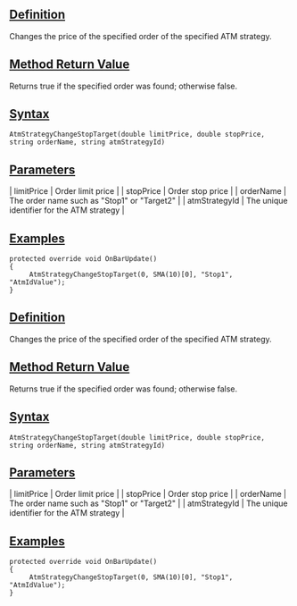 ## [Definition](https://developer.ninjatrader.com/docs/desktop/atmstrategychangestoptarget\#definition)

Changes the price of the specified order of the specified ATM strategy.

## [Method Return Value](https://developer.ninjatrader.com/docs/desktop/atmstrategychangestoptarget\#method-return-value)

Returns true if the specified order was found; otherwise false.

## [Syntax](https://developer.ninjatrader.com/docs/desktop/atmstrategychangestoptarget\#syntax)

`AtmStrategyChangeStopTarget(double limitPrice, double stopPrice, string orderName, string atmStrategyId)`

## [Parameters](https://developer.ninjatrader.com/docs/desktop/atmstrategychangestoptarget\#parameters)

| limitPrice | Order limit price |
| stopPrice | Order stop price |
| orderName | The order name such as "Stop1" or "Target2" |
| atmStrategyId | The unique identifier for the ATM strategy |

## [Examples](https://developer.ninjatrader.com/docs/desktop/atmstrategychangestoptarget\#examples)

```jsx-150469391 csharp
protected override void OnBarUpdate()
{
     AtmStrategyChangeStopTarget(0, SMA(10)[0], "Stop1", "AtmIdValue");
}

```

## [Definition](https://developer.ninjatrader.com/docs/desktop/atmstrategychangestoptarget\#definition)

Changes the price of the specified order of the specified ATM strategy.

## [Method Return Value](https://developer.ninjatrader.com/docs/desktop/atmstrategychangestoptarget\#method-return-value)

Returns true if the specified order was found; otherwise false.

## [Syntax](https://developer.ninjatrader.com/docs/desktop/atmstrategychangestoptarget\#syntax)

`AtmStrategyChangeStopTarget(double limitPrice, double stopPrice, string orderName, string atmStrategyId)`

## [Parameters](https://developer.ninjatrader.com/docs/desktop/atmstrategychangestoptarget\#parameters)

| limitPrice | Order limit price |
| stopPrice | Order stop price |
| orderName | The order name such as "Stop1" or "Target2" |
| atmStrategyId | The unique identifier for the ATM strategy |

## [Examples](https://developer.ninjatrader.com/docs/desktop/atmstrategychangestoptarget\#examples)

```jsx-150469391 csharp
protected override void OnBarUpdate()
{
     AtmStrategyChangeStopTarget(0, SMA(10)[0], "Stop1", "AtmIdValue");
}

```